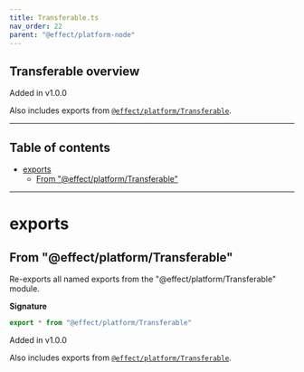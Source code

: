 ```yaml
---
title: Transferable.ts
nav_order: 22
parent: "@effect/platform-node"
---
```


## Transferable overview

Added in v1.0.0

Also includes exports from [`@effect/platform/Transferable`](https://effect-ts.github.io/platform/platform/Transferable.ts.html).

---

<h2 class="text-delta">Table of contents</h2>

- [exports](#exports)
  - [From "@effect/platform/Transferable"](#from-effectplatformtransferable)

---

# exports

## From "@effect/platform/Transferable"

Re-exports all named exports from the "@effect/platform/Transferable" module.

**Signature**

```ts
export * from "@effect/platform/Transferable"
```

Added in v1.0.0

Also includes exports from [`@effect/platform/Transferable`](https://effect-ts.github.io/platform/platform/Transferable.ts.html).
